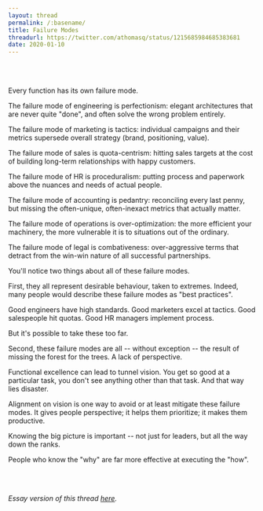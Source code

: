 ```yaml
---
layout: thread
permalink: /:basename/
title: Failure Modes
threadurl: https://twitter.com/athomasq/status/1215685984685383681
date: 2020-01-10
---
```


<br/>
<br/>

Every function has its own failure mode.

The failure mode of engineering is perfectionism: elegant architectures that are never quite "done", and often solve the wrong problem entirely.

The failure mode of marketing is tactics: individual campaigns and their metrics supersede overall strategy (brand, positioning, value).

The failure mode of sales is quota-centrism: hitting sales targets at the cost of building long-term relationships with happy customers.

The failure mode of HR is proceduralism: putting process and paperwork above the nuances and needs of actual people.

The failure mode of accounting is pedantry: reconciling every last penny, but missing the often-unique, often-inexact metrics that actually matter.

The failure mode of operations is over-optimization: the more efficient your machinery, the more vulnerable it is to situations out of the ordinary.

The failure mode of legal is combativeness: over-aggressive terms that detract from the win-win nature of all successful partnerships.

You'll notice two things about all of these failure modes.  

First, they all represent desirable behaviour, taken to extremes.  Indeed, many people would describe these failure modes as "best practices".

Good engineers have high standards.  Good marketers excel at tactics.  Good salespeople hit quotas.  Good HR managers implement process.  

But it's possible to take these too far.

Second, these failure modes are all -- without exception -- the result of missing the forest for the trees.  A lack of perspective.

Functional excellence can lead to tunnel vision.  You get so good at a particular task, you don't see anything other than that task.  And that way lies disaster.

Alignment on vision is one way to avoid or at least mitigate these failure modes. It gives people perspective; it helps them prioritize; it makes them productive. 

Knowing the big picture is important -- not just for leaders, but all the way down the ranks.

People who know the "why" are far more effective at executing the "how".  

<br/>
<br/>

*Essay version of this thread [here](../when-excellence-fails).*
